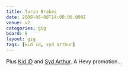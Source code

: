 ```yaml
---
title: Turin Brakes
date: 2008-08-08T14:00:00.000Z
venue: v2
categories: gig
board: 8
layout: gig
tags: [kid id, syd arthur]
---
```

Plus <a href="/wiki/kid+id">Kid ID</a> and <a href="/wiki/syd+arthur">Syd Arthur</a>. A Hevy promotion...